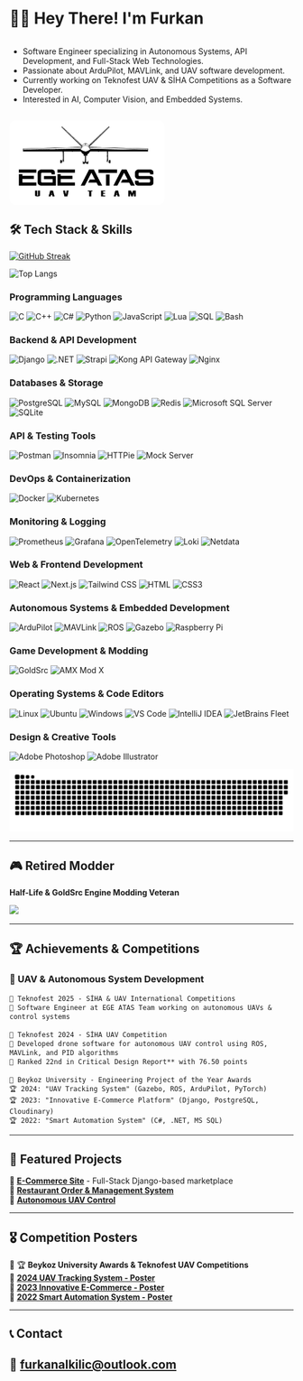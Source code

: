 

# 👨‍💻 **Hey There! I'm Furkan**  
<div style="display: flex; align-items: center; justify-content: space-between; gap: 15px; flex-wrap: wrap; width: 100%;">
    <div style="flex: 1; min-width: 300px;">
        <ul>
            <li>Software Engineer specializing in Autonomous Systems, API Development, and Full-Stack Web Technologies.</li>
            <li>Passionate about ArduPilot, MAVLink, and UAV software development.</li>
            <li>Currently working on Teknofest UAV & SİHA Competitions as a Software Developer.</li>
            <li>Interested in AI, Computer Vision, and Embedded Systems.</li>
        </ul>
    </div>
    <img src="ege-atas-uav-team.jpg" alt="EGE ATAS UAV TEAM" style="height: 150px; width: 275px; max-width: 100%; border-radius: 10px;">
</div>

## **🛠 Tech Stack & Skills**
[![GitHub Streak](https://streak-stats.demolab.com?user=furkanalk&theme=shades-of-purple&short_numbers=true&date_format=M%20j%5B%2C%20Y%5D&exclude_days=Sat)](https://git.io/streak-stats)

![Top Langs](https://github-readme-stats.vercel.app/api/top-langs/?username=furkanalk&layout=compact&theme=shades-of-purple&card_width=495)  

### **Programming Languages**
![C](https://img.shields.io/badge/C-A8B9CC?logo=c&logoColor=white&style=for-the-badge)
![C++](https://img.shields.io/badge/C++-00599C?logo=cplusplus&logoColor=white&style=for-the-badge)
![C#](https://img.shields.io/badge/C%23-239120?logo=csharp&logoColor=white&style=for-the-badge)
![Python](https://img.shields.io/badge/Python-3776AB?logo=python&logoColor=white&style=for-the-badge)
![JavaScript](https://img.shields.io/badge/JavaScript-F7DF1E?logo=javascript&logoColor=black&style=for-the-badge)
![Lua](https://img.shields.io/badge/Lua-2C2D72?logo=lua&logoColor=white&style=for-the-badge)
![SQL](https://img.shields.io/badge/SQL-4479A1?logo=mysql&logoColor=white&style=for-the-badge)
![Bash](https://img.shields.io/badge/Bash-4EAA25?logo=gnubash&logoColor=white&style=for-the-badge)

### **Backend & API Development**
![Django](https://img.shields.io/badge/Django-092E20?logo=django&logoColor=white&style=for-the-badge)
![.NET](https://img.shields.io/badge/.NET-512BD4?logo=dotnet&logoColor=white&style=for-the-badge)
![Strapi](https://img.shields.io/badge/Strapi-2E7EEA?logo=strapi&logoColor=white&style=for-the-badge)
![Kong API Gateway](https://img.shields.io/badge/Kong-00A4CC?logo=kong&logoColor=white&style=for-the-badge)
![Nginx](https://img.shields.io/badge/Nginx-009639?logo=nginx&logoColor=white&style=for-the-badge)

### **Databases & Storage**
![PostgreSQL](https://img.shields.io/badge/PostgreSQL-336791?logo=postgresql&logoColor=white&style=for-the-badge)
![MySQL](https://img.shields.io/badge/MySQL-4479A1?logo=mysql&logoColor=white&style=for-the-badge)
![MongoDB](https://img.shields.io/badge/MongoDB-47A248?logo=mongodb&logoColor=white&style=for-the-badge)
![Redis](https://img.shields.io/badge/Redis-DC382D?logo=redis&logoColor=white&style=for-the-badge)
![Microsoft SQL Server](https://img.shields.io/badge/Microsoft%20SQL%20Server-CC2927?logo=microsoftsqlserver&logoColor=white&style=for-the-badge)
![SQLite](https://img.shields.io/badge/SQLite-003B57?logo=sqlite&logoColor=white&style=for-the-badge)

### **API & Testing Tools**
![Postman](https://img.shields.io/badge/Postman-FF6C37?logo=postman&logoColor=white&style=for-the-badge)
![Insomnia](https://img.shields.io/badge/Insomnia-4000BF?logo=insomnia&logoColor=white&style=for-the-badge)
![HTTPie](https://img.shields.io/badge/HTTPie-49B2E8?logo=httpie&logoColor=white&style=for-the-badge)
![Mock Server](https://img.shields.io/badge/Mock%20Server-FF6C37?logo=mockserver&logoColor=white&style=for-the-badge)

### **DevOps & Containerization**
![Docker](https://img.shields.io/badge/Docker-2496ED?logo=docker&logoColor=white&style=for-the-badge)
![Kubernetes](https://img.shields.io/badge/Kubernetes-326CE5?logo=kubernetes&logoColor=white&style=for-the-badge)

### **Monitoring & Logging**
![Prometheus](https://img.shields.io/badge/Prometheus-E6522C?logo=prometheus&logoColor=white&style=for-the-badge)
![Grafana](https://img.shields.io/badge/Grafana-F46800?logo=grafana&logoColor=white&style=for-the-badge)
![OpenTelemetry](https://img.shields.io/badge/OpenTelemetry-9C40F7?logo=opentelemetry&logoColor=white&style=for-the-badge)
![Loki](https://img.shields.io/badge/Loki-0A0F2C?logo=loki&logoColor=white&style=for-the-badge)
![Netdata](https://img.shields.io/badge/Netdata-00C6B4?logo=netdata&logoColor=white&style=for-the-badge)

### **Web & Frontend Development**
![React](https://img.shields.io/badge/React-61DAFB?logo=react&logoColor=black&style=for-the-badge)
![Next.js](https://img.shields.io/badge/Next.js-000000?logo=nextdotjs&logoColor=white&style=for-the-badge)
![Tailwind CSS](https://img.shields.io/badge/Tailwind_CSS-06B6D4?logo=tailwindcss&logoColor=white&style=for-the-badge)
![HTML](https://img.shields.io/badge/HTML5-E34F26?logo=html5&logoColor=white&style=for-the-badge)
![CSS3](https://img.shields.io/badge/CSS3-1572B6?logo=css3&logoColor=white&style=for-the-badge)

### **Autonomous Systems & Embedded Development**
![ArduPilot](https://img.shields.io/badge/ArduPilot-000000?logo=autopilot&logoColor=white&style=for-the-badge)
![MAVLink](https://img.shields.io/badge/MAVLink-00979D?logo=drone&logoColor=white&style=for-the-badge)
![ROS](https://img.shields.io/badge/ROS-22314E?logo=ros&logoColor=white&style=for-the-badge)
![Gazebo](https://img.shields.io/badge/Gazebo-9D76C1?logo=gazebo&logoColor=white&style=for-the-badge)
![Raspberry Pi](https://img.shields.io/badge/Raspberry%20Pi-A22846?logo=raspberrypi&logoColor=white&style=for-the-badge)

### **Game Development & Modding**
![GoldSrc](https://img.shields.io/badge/GoldSrc-FF8C00?logo=valve&logoColor=white&style=for-the-badge)
![AMX Mod X](https://img.shields.io/badge/AMXModX-004080?logo=counter-strike&logoColor=white&style=for-the-badge)

### **Operating Systems & Code Editors**
![Linux](https://img.shields.io/badge/Linux-FCC624?logo=linux&logoColor=black&style=for-the-badge)
![Ubuntu](https://img.shields.io/badge/Ubuntu-E95420?logo=ubuntu&logoColor=white&style=for-the-badge)
![Windows](https://img.shields.io/badge/Windows-0078D6?logo=windows&logoColor=white&style=for-the-badge)
![VS Code](https://img.shields.io/badge/VSCode-007ACC?logo=visualstudiocode&logoColor=white&style=for-the-badge)
![IntelliJ IDEA](https://img.shields.io/badge/IntelliJ%20IDEA-000000?logo=intellijidea&logoColor=white&style=for-the-badge)
![JetBrains Fleet](https://img.shields.io/badge/JetBrains%20Fleet-000000?logo=jetbrains&logoColor=white&style=for-the-badge)

### **Design & Creative Tools**
![Adobe Photoshop](https://img.shields.io/badge/Adobe%20Photoshop-31A8FF?logo=adobephotoshop&logoColor=white&style=for-the-badge)
![Adobe Illustrator](https://img.shields.io/badge/Adobe%20Illustrator-FF9A00?logo=adobeillustrator&logoColor=white&style=for-the-badge)

![Snake animation](https://github.com/furkanalk/furkanalk/blob/output/github-snake-dark.svg)

---
## **🎮 Retired Modder**
**Half-Life & GoldSrc Engine Modding Veteran** 
 
<img src="https://y.yarn.co/e404f470-c670-4141-a14e-f4226e354582_text.gif" width="300">  

---

## **🏆 Achievements & Competitions**
### **🚀 UAV & Autonomous System Development**
```
📌 Teknofest 2025 - SİHA & UAV International Competitions  
🔹 Software Engineer at EGE ATAS Team working on autonomous UAVs & control systems  

📌 Teknofest 2024 - SİHA UAV Competition 
🔹 Developed drone software for autonomous UAV control using ROS, MAVLink, and PID algorithms 
🔹 Ranked 22nd in Critical Design Report** with 76.50 points  

📌 Beykoz University - Engineering Project of the Year Awards
🏆 2024: "UAV Tracking System" (Gazebo, ROS, ArduPilot, PyTorch)  
🏆 2023: "Innovative E-Commerce Platform" (Django, PostgreSQL, Cloudinary)  
🏆 2022: "Smart Automation System" (C#, .NET, MS SQL)  
```
---

## **📂 Featured Projects**
🔹 [**E-Commerce Site**](https://github.com/furkanalk/e-commerce-site) - Full-Stack Django-based marketplace  
🔹 [**Restaurant Order & Management System**](https://github.com/furkanalk/restaurant-order-and-management-system)  
🔹 [**Autonomous UAV Control**](https://drive.google.com/file/d/1JXUwvr_YIsbV7Gv-_KE2djEcS9uxYIl9/view?usp=sharing)  

---

## **🎖 Competition Posters**
📌 🏆 **Beykoz University Awards & Teknofest UAV Competitions**  
🔹 **[2024 UAV Tracking System - Poster](https://drive.google.com/file/d/1JXUwvr_YIsbV7Gv-_KE2djEcS9uxYIl9/view?usp=sharing)**  
🔹 **[2023 Innovative E-Commerce - Poster](https://drive.google.com/file/d/1UBO3B8Z_aL3RfUA-bXrGFzWUaYfxo1qJ/view?usp=sharing)**  
🔹 **[2022 Smart Automation System - Poster](https://drive.google.com/file/d/1ueqYe2-CFdOi4WHY4_-TqtMxRNSkPgkF/view?usp=sharing)**  

---

## **📞 Contact**

📧 **furkanalkilic@outlook.com**
---